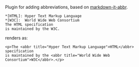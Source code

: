 Plugin for adding abbreviations, based on [markdown-it-abbr](https://github.com/markdown-it/markdown-it-abbr).

```
*[HTML]: Hyper Text Markup Language
*[W3C]:  World Wide Web Consortium
The HTML specification
is maintained by the W3C.
```

renders as:

```
<p>The <abbr title="Hyper Text Markup Language">HTML</abbr> specification
is maintained by the <abbr title="World Wide Web Consortium">W3C</abbr>.</p>
```
